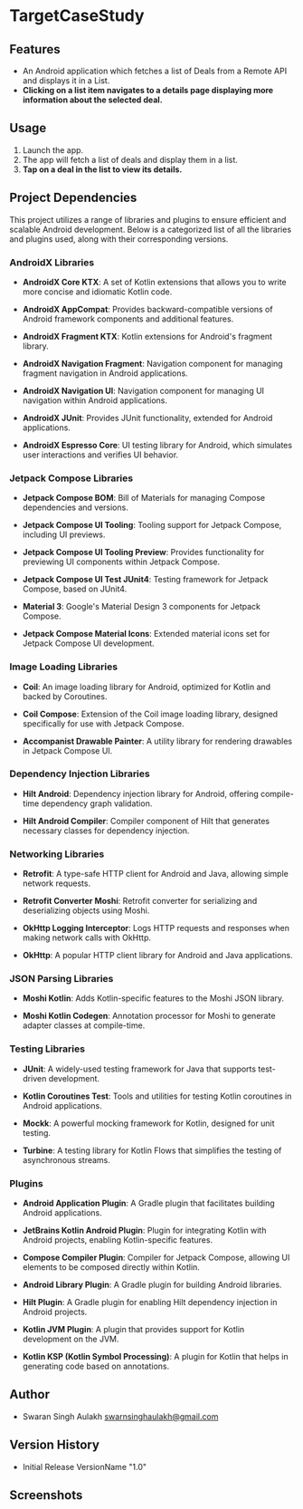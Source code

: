 # TargetCaseStudy

## Features

* An Android application which fetches a list of Deals from a Remote API and displays it in a List.
* **Clicking on a list item navigates to a details page displaying more information about the selected deal.**

## Usage

1. Launch the app.
2. The app will fetch a list of deals and display them in a list.
3. **Tap on a deal in the list to view its details.**

## Project Dependencies

This project utilizes a range of libraries and plugins to ensure efficient and scalable Android development. Below is a categorized list of all the libraries and plugins used, along with their corresponding versions.

### AndroidX Libraries

- **AndroidX Core KTX**: A set of Kotlin extensions that allows you to write more concise and idiomatic Kotlin code.

- **AndroidX AppCompat**: Provides backward-compatible versions of Android framework components and additional features.

- **AndroidX Fragment KTX**: Kotlin extensions for Android's fragment library.

- **AndroidX Navigation Fragment**: Navigation component for managing fragment navigation in Android applications.

- **AndroidX Navigation UI**: Navigation component for managing UI navigation within Android applications.

- **AndroidX JUnit**: Provides JUnit functionality, extended for Android applications.

- **AndroidX Espresso Core**: UI testing library for Android, which simulates user interactions and verifies UI behavior.

### Jetpack Compose Libraries

- **Jetpack Compose BOM**: Bill of Materials for managing Compose dependencies and versions.

- **Jetpack Compose UI Tooling**: Tooling support for Jetpack Compose, including UI previews.

- **Jetpack Compose UI Tooling Preview**: Provides functionality for previewing UI components within Jetpack Compose.

- **Jetpack Compose UI Test JUnit4**: Testing framework for Jetpack Compose, based on JUnit4.

- **Material 3**: Google's Material Design 3 components for Jetpack Compose.

- **Jetpack Compose Material Icons**: Extended material icons set for Jetpack Compose UI development.

### Image Loading Libraries

- **Coil**: An image loading library for Android, optimized for Kotlin and backed by Coroutines.

- **Coil Compose**: Extension of the Coil image loading library, designed specifically for use with Jetpack Compose.

- **Accompanist Drawable Painter**: A utility library for rendering drawables in Jetpack Compose UI.

### Dependency Injection Libraries

- **Hilt Android**: Dependency injection library for Android, offering compile-time dependency graph validation.

- **Hilt Android Compiler**: Compiler component of Hilt that generates necessary classes for dependency injection.


### Networking Libraries

- **Retrofit**: A type-safe HTTP client for Android and Java, allowing simple network requests.

- **Retrofit Converter Moshi**: Retrofit converter for serializing and deserializing objects using Moshi.

- **OkHttp Logging Interceptor**: Logs HTTP requests and responses when making network calls with OkHttp.

- **OkHttp**: A popular HTTP client library for Android and Java applications.

### JSON Parsing Libraries

- **Moshi Kotlin**: Adds Kotlin-specific features to the Moshi JSON library.

- **Moshi Kotlin Codegen**: Annotation processor for Moshi to generate adapter classes at compile-time.

### Testing Libraries

- **JUnit**: A widely-used testing framework for Java that supports test-driven development.

- **Kotlin Coroutines Test**: Tools and utilities for testing Kotlin coroutines in Android applications.

- **Mockk**: A powerful mocking framework for Kotlin, designed for unit testing.

- **Turbine**: A testing library for Kotlin Flows that simplifies the testing of asynchronous streams.

### Plugins

- **Android Application Plugin**: A Gradle plugin that facilitates building Android applications.

- **JetBrains Kotlin Android Plugin**: Plugin for integrating Kotlin with Android projects, enabling Kotlin-specific features.

- **Compose Compiler Plugin**: Compiler for Jetpack Compose, allowing UI elements to be composed directly within Kotlin.

- **Android Library Plugin**: A Gradle plugin for building Android libraries.

- **Hilt Plugin**: A Gradle plugin for enabling Hilt dependency injection in Android projects.

- **Kotlin JVM Plugin**: A plugin that provides support for Kotlin development on the JVM.

- **Kotlin KSP (Kotlin Symbol Processing)**: A plugin for Kotlin that helps in generating code based on annotations.

## Author

* Swaran Singh Aulakh
  swarnsinghaulakh@gmail.com

## Version History

* Initial Release VersionName "1.0"

## Screenshots
